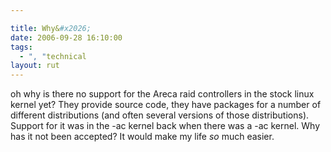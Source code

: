```yaml
---

title: Why&#x2026;
date: 2006-09-28 16:10:00
tags:
  - ", "technical
layout: rut
---
```


oh why is there no support for the Areca raid controllers in the stock linux kernel yet?  They provide source code, they have packages for a number of different distributions (and often several versions of those distributions).  Support for it was in the -ac kernel back when there was a -ac kernel.  Why has it not been accepted?  It would make my life *so* much easier.

